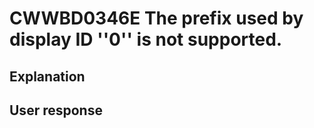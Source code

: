 # CWWBD0346E The prefix used by display ID ''0'' is not supported.

## Explanation

## User response